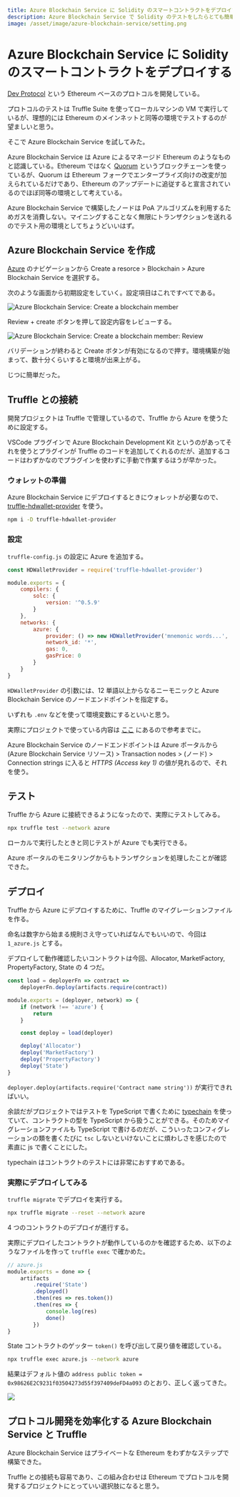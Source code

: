 ```yml
title: Azure Blockchain Service に Solidity のスマートコントラクトをデプロイする
description: Azure Blockchain Service で Solidity のテストをしたらとても簡単だった。
image: /asset/image/azure-blockchain-service/setting.png
```

# Azure Blockchain Service に Solidity のスマートコントラクトをデプロイする

[Dev Protocol](https://github.com/dev-protocol/protocol) という Ethereum ベースのプロトコルを開発している。

プロトコルのテストは Truffle Suite を使ってローカルマシンの VM で実行しているが、理想的には Ethereum のメインネットと同等の環境でテストするのが望ましいと思う。

そこで Azure Blockchain Service を試してみた。

Azure Blockchain Service は Azure によるマネージド Ethereum のようなものと認識している。Ethereum ではなく [Quorum](https://www.goquorum.com/) というブロックチェーンを使っているが、Quorum は Ethereum フォークでエンタープライズ向けの改変が加えられているだけであり、Ethereum のアップデートに追従すると宣言されているのでほぼ同等の環境として考えている。

Azure Blockchain Service で構築したノードは PoA アルゴリズムを利用するためガスを消費しない。マイニングすることなく無限にトランザクションを送れるのでテスト用の環境としてちょうどいいはず。

## Azure Blockchain Service を作成

[Azure](https://portal.azure.com/) のナビゲーションから Create a resorce > Blockchain > Azure Blockchain Service を選択する。

次のような画面から初期設定をしていく。設定項目はこれですべてである。

![Azure Blockchain Service: Create a blockchain member](/asset/image/azure-blockchain-service/setting.png)

Review + create ボタンを押して設定内容をレビューする。

![Azure Blockchain Service: Create a blockchain member: Review](/asset/image/azure-blockchain-service/review.png)

バリデーションが終わると Create ボタンが有効になるので押す。環境構築が始まって、数十分くらいすると環境が出来上がる。

じつに簡単だった。

## Truffle との接続

開発プロジェクトは Truffle で管理しているので、Truffle から Azure を使うために設定する。

VSCode プラグインで Azure Blockchain Development Kit というのがあってそれを使うとプラグインが Truffle のコードを追加してくれるのだが、追加するコードはわずかなのでプラグインを使わずに手動で作業するほうが早かった。

### ウォレットの準備

Azure Blockchain Service にデプロイするときにウォレットが必要なので、[truffle-hdwallet-provider](https://github.com/trufflesuite/truffle/tree/develop/packages/truffle-hdwallet-provider) を使う。

```bash
npm i -D truffle-hdwallet-provider
```

### 設定

`truffle-config.js` の設定に Azure を追加する。

```js
const HDWalletProvider = require('truffle-hdwallet-provider')

module.exports = {
	compilers: {
		solc: {
			version: '^0.5.9'
		}
	},
	networks: {
		azure: {
			provider: () => new HDWalletProvider('mnemonic words...', 'https://...'),
			network_id: '*',
			gas: 0,
			gasPrice: 0
		}
	}
}
```

`HDWalletProvider` の引数には、12 単語以上からなるニーモニックと Azure Blockchain Service のノードエンドポイントを指定する。

いずれも `.env` などを使って環境変数にするといいと思う。

実際にプロジェクトで使っている内容は [ここ](https://github.com/dev-protocol/protocol/blob/master/truffle-config.js) にあるので参考までに。

Azure Blockchain Service のノードエンドポイントは Azure ポータルから (Azure Blockchain Service リソース) > Transaction nodes > (ノード) > Connection strings に入ると _HTTPS (Access key 1)_ の値が見れるので、それを使う。

## テスト

Truffle から Azure に接続できるようになったので、実際にテストしてみる。

```bash
npx truffle test --network azure
```

ローカルで実行したときと同じテストが Azure でも実行できる。

Azure ポータルのモニタリングからもトランザクションを処理したことが確認できた。

## デプロイ

Truffle から Azure にデプロイするために、Truffle のマイグレーションファイルを作る。

命名は数字から始まる規則さえ守っていればなんでもいいので、今回は `1_azure.js` とする。

デプロイして動作確認したいコントラクトは今回、Allocator, MarketFactory, PropertyFactory, State の 4 つだ。

```js
const load = deployerFn => contract =>
	deployerFn.deploy(artifacts.require(contract))

module.exports = (deployer, network) => {
	if (network !== 'azure') {
		return
	}

	const deploy = load(deployer)

	deploy('Allocator')
	deploy('MarketFactory')
	deploy('PropertyFactory')
	deploy('State')
}
```

`deployer.deploy(artifacts.require('Contract name string'))` が実行できればいい。

余談だがプロジェクトではテストを TypeScript で書くために [typechain](https://github.com/ethereum-ts/TypeChain) を使っていて、コントラクトの型を TypeScript から扱うことができる。そのためマイグレーションファイルも TypeScript で書けるのだが、こういったコンフィグレーションの類を書くたびに `tsc` しないといけないことに煩わしさを感じたので素直に js で書くことにした。

typechain はコントラクトのテストには非常におすすめである。

### 実際にデプロイしてみる

`truffle migrate` でデプロイを実行する。

```bash
npx truffle migrate --reset --network azure
```

4 つのコントラクトのデプロイが進行する。

実際にデプロイしたコントラクトが動作しているのかを確認するため、以下のようなファイルを作って `truffle exec` で確かめた。

```js
// azure.js
module.exports = done => {
	artifacts
		.require('State')
		.deployed()
		.then(res => res.token())
		.then(res => {
			console.log(res)
			done()
		})
}
```

State コントラクトのゲッター `token()` を呼び出して戻り値を確認している。

```bash
npx truffle exec azure.js --network azure
```

結果はデフォルト値の `address public token = 0x98626E2C9231f03504273d55f397409deFD4a093` のとおり、正しく返ってきた。

![](/asset/image/azure-blockchain-service/exec.png)

## プロトコル開発を効率化する Azure Blockchain Service と Truffle

Azure Blockchain Service はプライベートな Ethereum をわずかなステップで構築できた。

Truffle との接続も容易であり、この組み合わせは Ethereum でプロトコルを開発するプロジェクトにとっていい選択肢になると思う。
